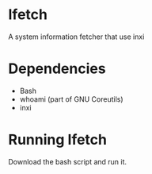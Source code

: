 # Ifetch

A system information fetcher that use inxi

# Dependencies

- Bash
- whoami (part of GNU Coreutils)
- inxi

# Running Ifetch

Download the bash script and run it.